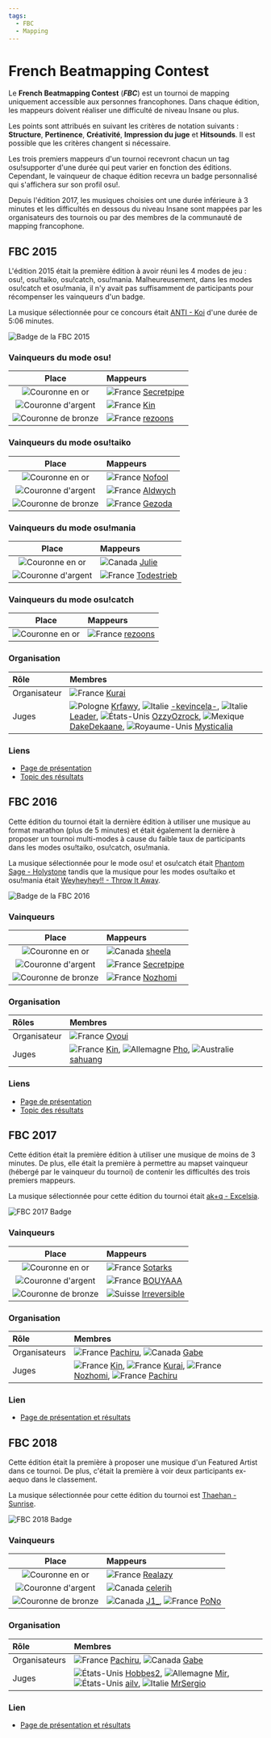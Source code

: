```yaml
---
tags:
  - FBC
  - Mapping
---
```


# French Beatmapping Contest

Le **French Beatmapping Contest** (***FBC***) est un tournoi de mapping uniquement accessible aux personnes francophones. Dans chaque édition, les mappeurs doivent réaliser une difficulté de niveau Insane ou plus.

Les points sont attribués en suivant les critères de notation suivants : **Structure**, **Pertinence**, **Créativité**, **Impression du juge** et **Hitsounds**. Il est possible que les critères changent si nécessaire.

Les trois premiers mappeurs d'un tournoi recevront chacun un tag osu!supporter d'une durée qui peut varier en fonction des éditions. Cependant, le vainqueur de chaque édition recevra un badge personnalisé qui s'affichera sur son profil osu!.

Depuis l'édition 2017, les musiques choisies ont une durée inférieure à 3 minutes et les difficultés en dessous du niveau Insane sont mappées par les organisateurs des tournois ou par des membres de la communauté de mapping francophone.

## FBC 2015

L'édition 2015 était la première édition à avoir réuni les 4 modes de jeu : osu!, osu!taiko, osu!catch, osu!mania. Malheureusement, dans les modes osu!catch et osu!mania, il n'y avait pas suffisamment de participants pour récompenser les vainqueurs d'un badge.

La musique sélectionnée pour ce concours était [ANTI - Koi](https://www.youtube.com/watch?v=NuQfuYxf6lk) d'une durée de 5:06 minutes.

![Badge de la FBC 2015](img/fbc2015.png)

### Vainqueurs du mode osu!

| Place | Mappeurs |
| :-: | :-- |
| ![Couronne en or](/wiki/shared/crown-gold.png "Première place") | ![][flag_FR] [Secretpipe](https://osu.ppy.sh/users/2208964) |
| ![Couronne d'argent](/wiki/shared/crown-silver.png "Seconde place") | ![][flag_FR] [Kin](https://osu.ppy.sh/users/480689) |
| ![Couronne de bronze](/wiki/shared/crown-bronze.png "Troisième place") | ![][flag_FR] [rezoons](https://osu.ppy.sh/users/1893035) |

### Vainqueurs du mode osu!taiko

| Place | Mappeurs |
| :-: | :-- |
| ![Couronne en or](/wiki/shared/crown-gold.png "Première place") | ![][flag_FR] [Nofool](https://osu.ppy.sh/users/672430) |
| ![Couronne d'argent](/wiki/shared/crown-silver.png "Seconde place") | ![][flag_FR] [Aldwych](https://osu.ppy.sh/users/1416484) |
| ![Couronne de bronze](/wiki/shared/crown-bronze.png "Troisième place") | ![][flag_FR] [Gezoda](https://osu.ppy.sh/users/481582) |

### Vainqueurs du mode osu!mania

| Place | Mappeurs |
| :-: | :-- |
| ![Couronne en or](/wiki/shared/crown-gold.png "Première place") | ![][flag_CA] [Julie](https://osu.ppy.sh/users/2420987) |
| ![Couronne d'argent](/wiki/shared/crown-silver.png "Seconde place") | ![][flag_FR] [Todestrieb](https://osu.ppy.sh/users/4056690) |

### Vainqueurs du mode osu!catch

| Place | Mappeurs |
| :-: | :-- |
| ![Couronne en or](/wiki/shared/crown-gold.png "Première place") | ![][flag_FR] [rezoons](https://osu.ppy.sh/users/1893035) |

### Organisation

| Rôle | Membres |
| :-- | :-- |
| Organisateur | ![][flag_FR] [Kurai](https://osu.ppy.sh/users/77089) |
| Juges | ![][flag_PL] [Krfawy](https://osu.ppy.sh/users/1478292), ![][flag_IT] [-kevincela-](https://osu.ppy.sh/users/266596), ![][flag_IT] [Leader](https://osu.ppy.sh/users/631530), ![][flag_US] [OzzyOzrock](https://osu.ppy.sh/users/465153), ![][flag_MX] [DakeDekaane](https://osu.ppy.sh/users/1425253), ![][flag_GB] [Mysticalia](https://osu.ppy.sh/users/2728676) |

### Liens

- [Page de présentation](https://osu.ppy.sh/community/forums/topics/347485)
- [Topic des résultats](https://osu.ppy.sh/community/forums/topics/366859)

## FBC 2016

Cette édition du tournoi était la dernière édition à utiliser une musique au format marathon (plus de 5 minutes) et était également la dernière à proposer un tournoi multi-modes à cause du faible taux de participants dans les modes osu!taiko, osu!catch, osu!mania.

La musique sélectionnée pour le mode osu! et osu!catch était [Phantom Sage - Holystone](https://www.youtube.com/watch?v=gnZXoRb--z4) tandis que la musique pour les modes osu!taiko et osu!mania était [Weyheyhey!! - Throw It Away](https://www.youtube.com/watch?v=qtQ8Xo4p9js).

![Badge de la FBC 2016](img/fbc2016.png)

### Vainqueurs

| Place | Mappeurs |
| :-: | :-- |
| ![Couronne en or](/wiki/shared/crown-gold.png "Première place") | ![][flag_CA] [sheela](https://osu.ppy.sh/users/1138027) |
| ![Couronne d'argent](/wiki/shared/crown-silver.png "Seconde place") | ![][flag_FR] [Secretpipe](https://osu.ppy.sh/users/2208964) |
| ![Couronne de bronze](/wiki/shared/crown-bronze.png "Troisième place") | ![][flag_FR] [Nozhomi](https://osu.ppy.sh/users/2716981) |

### Organisation

| Rôles | Membres |
| :-- | :-- |
| Organisateur | ![][flag_FR] [Ovoui](https://osu.ppy.sh/users/2282098) |
| Juges | ![][flag_FR] [Kin](https://osu.ppy.sh/users/480689), ![][flag_DE] [Pho](https://osu.ppy.sh/users/3624692), ![][flag_AU] [sahuang](https://osu.ppy.sh/users/5318910) |

### Liens

- [Page de présentation](https://osu.ppy.sh/community/forums/topics/482659)
- [Topic des résultats](https://osu.ppy.sh/community/forums/topics/506691)

## FBC 2017

Cette édition était la première édition à utiliser une musique de moins de 3 minutes. De plus, elle était la première à permettre au mapset vainqueur (hébergé par le vainqueur du tournoi) de contenir les difficultés des trois premiers mappeurs.

La musique sélectionnée pour cette édition du tournoi était [ak+q - Excelsia](https://soundcloud.com/ak_q/bofu2017-excelsia).

![FBC 2017 Badge](img/fbc2017.png)

### Vainqueurs

| Place | Mappeurs |
| :-: | :-- |
| ![Couronne en or](/wiki/shared/crown-gold.png "Première place") | ![][flag_FR] [Sotarks](https://osu.ppy.sh/users/4452992) |
| ![Couronne d'argent](/wiki/shared/crown-silver.png "Seconde place") | ![][flag_FR] [BOUYAAA](https://osu.ppy.sh/users/405449) |
| ![Couronne de bronze](/wiki/shared/crown-bronze.png "Troisième place") | ![][flag_CH] [Irreversible](https://osu.ppy.sh/users/1287964) |

### Organisation

| Rôle | Membres |
| :-- | :-- |
| Organisateurs | ![][flag_FR] [Pachiru](https://osu.ppy.sh/users/2850983), ![][flag_CA] [Gabe](https://osu.ppy.sh/users/654108) |
| Juges | ![][flag_FR] [Kin](https://osu.ppy.sh/users/480689), ![][flag_FR] [Kurai](https://osu.ppy.sh/users/77089), ![][flag_FR] [Nozhomi](https://osu.ppy.sh/users/2716981), ![][flag_FR] [Pachiru](https://osu.ppy.sh/users/2850983) |

### Lien

- [Page de présentation et résultats](https://osu.ppy.sh/community/forums/topics/482659)

## FBC 2018

Cette édition était la première à proposer une musique d'un Featured Artist dans ce tournoi. De plus, c'était la première à voir deux participants ex-aequo dans le classement.

La musique sélectionnée pour cette édition du tournoi est [Thaehan - Sunrise](https://www.youtube.com/watch?v=F1_EyWi68hE).

![FBC 2018 Badge](img/fbc2018.png)

### Vainqueurs

| Place | Mappeurs |
| :-: | :-- |
| ![Couronne en or](/wiki/shared/crown-gold.png "Première place") | ![][flag_FR] [Realazy](https://osu.ppy.sh/users/918297) |
| ![Couronne d'argent](/wiki/shared/crown-silver.png "Seconde place") | ![][flag_CA] [celerih](https://osu.ppy.sh/users/4696296) |
| ![Couronne de bronze](/wiki/shared/crown-bronze.png "Troisième place") | ![][flag_CA] [J1_](https://osu.ppy.sh/users/5918561), ![][flag_FR] [PoNo](https://osu.ppy.sh/users/4610047) |

### Organisation

| Rôle | Membres |
| :-- | :-- |
| Organisateurs | ![][flag_FR] [Pachiru](https://osu.ppy.sh/users/2850983), ![][flag_CA] [Gabe](https://osu.ppy.sh/users/654108) |
| Juges | ![][flag_US] [Hobbes2](https://osu.ppy.sh/users/8157492), ![][flag_DE] [Mir](https://osu.ppy.sh/users/8688812), ![][flag_US] [ailv](https://osu.ppy.sh/users/6933054), ![][flag_IT] [MrSergio](https://osu.ppy.sh/users/2581696) |

### Lien

- [Page de présentation et résultats](https://osu.ppy.sh/community/forums/topics/754821)

[flag_AU]: /wiki/shared/flag/AU.gif "Australie"
[flag_CA]: /wiki/shared/flag/CA.gif "Canada"
[flag_CH]: /wiki/shared/flag/CH.gif "Suisse"
[flag_DE]: /wiki/shared/flag/DE.gif "Allemagne"
[flag_FR]: /wiki/shared/flag/FR.gif "France"
[flag_GB]: /wiki/shared/flag/GB.gif "Royaume-Unis"
[flag_IT]: /wiki/shared/flag/IT.gif "Italie"
[flag_MX]: /wiki/shared/flag/MX.gif "Mexique"
[flag_PL]: /wiki/shared/flag/PL.gif "Pologne"
[flag_US]: /wiki/shared/flag/US.gif "États-Unis"
